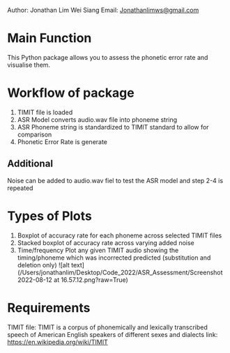 Author: Jonathan Lim Wei Siang 
Email: Jonathanlimws@gmail.com 

# Main Function
This Python package allows you to assess the phonetic error rate and visualise them.

# Workflow of package
1. TIMIT file is loaded 
2. ASR Model converts audio.wav file into phoneme string
3. ASR Phoneme string is standardized to TIMIT standard to allow for comparison 
4. Phonetic Error Rate is generate 

## Additional
Noise can be added to audio.wav fiel to test the ASR model and step 2-4 is repeated

# Types of Plots
1. Boxplot of accuracy rate for each phoneme across selected TIMIT files 
2. Stacked boxplot of accuracy rate across varying added noise 
3. Time/frequency Plot any given TIMIT audio showing the timing/phoneme which was incorrected predicted (substitution and deletion only)
![alt text](/Users/jonathanlim/Desktop/Code_2022/ASR_Assessment/Screenshot 2022-08-12 at 16.57.12.png?raw=True)


# Requirements
TIMIT file: TIMIT is a corpus of phonemically and lexically transcribed speech of American English speakers of different sexes and dialects
link: https://en.wikipedia.org/wiki/TIMIT
